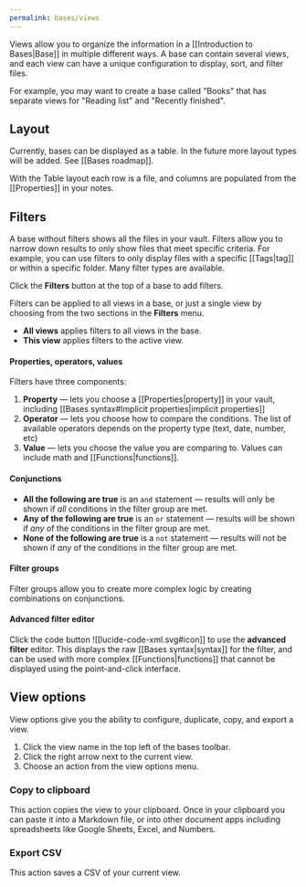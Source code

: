 ```yaml
---
permalink: bases/views
---
```

Views allow you to organize the information in a [[Introduction to Bases|Base]] in multiple different ways. A base can contain several views, and each view can have a unique configuration to display, sort, and filter files.

For example, you may want to create a base called "Books" that has separate views for "Reading list" and "Recently finished".

## Layout

Currently, bases can be displayed as a table. In the future more layout types will be added. See [[Bases roadmap]].

With the Table layout each row is a file, and columns are populated from the [[Properties]] in your notes.

## Filters

A base without filters shows all the files in your vault. Filters allow you to narrow down results to only show files that meet specific criteria. For example, you can use filters to only display files with a specific [[Tags|tag]] or within a specific folder. Many filter types are available.

Click the **Filters** button at the top of a base to add filters.

Filters can be applied to all views in a base, or just a single view by choosing from the two sections in the **Filters** menu.

- **All views** applies filters to all views in the base.
- **This view** applies filters to the active view.

#### Properties, operators, values

Filters have three components:

1. **Property** — lets you choose a [[Properties|property]] in your vault, including [[Bases syntax#Implicit properties|implicit properties]]
2. **Operator** — lets you choose how to compare the conditions. The list of available operators depends on the property type (text, date, number, etc) 
3. **Value** — lets you choose the value you are comparing to. Values can include math and [[Functions|functions]].

#### Conjunctions

- **All the following are true** is an `and` statement — results will only be shown if *all* conditions in the filter group are met.
- **Any of the following are true** is an `or` statement — results will be shown if *any* of the conditions in the filter group are met.
- **None of the following are true** is a `not` statement — results will not be shown if *any* of the conditions in the filter group are met.

#### Filter groups

Filter groups allow you to create more complex logic by creating combinations on conjunctions.

#### Advanced filter editor

Click the code button ![[lucide-code-xml.svg#icon]] to use the **advanced filter** editor. This displays the raw [[Bases syntax|syntax]] for the filter, and can be used with more complex [[Functions|functions]] that cannot be displayed using the point-and-click interface.

## View options

View options give you the ability to configure, duplicate, copy, and export a view.

1. Click the view name in the top left of the bases toolbar.
2. Click the right arrow next to the current view.
3. Choose an action from the view options menu.

### Copy to clipboard

This action copies the view to your clipboard. Once in your clipboard you can paste it into a Markdown file, or into other document apps including spreadsheets like Google Sheets, Excel, and Numbers.

### Export CSV

This action saves a CSV of your current view.